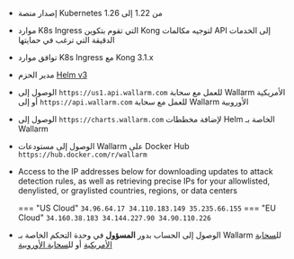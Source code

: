 * إصدار منصة Kubernetes من 1.22 إلى 1.26
* موارد K8s Ingress التي تقوم بتكوين Kong لتوجيه مكالمات API إلى الخدمات الدقيقة التي ترغب في حمايتها
* توافق موارد K8s Ingress مع Kong 3.1.x
* مدير الحزم [Helm v3](https://helm.sh/)
* الوصول إلى `https://us1.api.wallarm.com` للعمل مع سحابة Wallarm الأمريكية أو إلى `https://api.wallarm.com` للعمل مع سحابة Wallarm الأوروبية
* الوصول إلى `https://charts.wallarm.com` لإضافة مخططات Helm الخاصة بـ Wallarm
* الوصول إلى مستودعات Wallarm على Docker Hub `https://hub.docker.com/r/wallarm`
* Access to the IP addresses below for downloading updates to attack detection rules, as well as retrieving precise IPs for your allowlisted, denylisted, or graylisted countries, regions, or data centers

    === "US Cloud"
        ```
        34.96.64.17
        34.110.183.149
        35.235.66.155
        ```
    === "EU Cloud"
        ```
        34.160.38.183
        34.144.227.90
        34.90.110.226
        ```
* الوصول إلى الحساب بدور **المسؤول** في وحدة التحكم الخاصة بـ Wallarm لل[سحابة الأمريكية](https://us1.my.wallarm.com/) أو لل[سحابة الأوروبية](https://my.wallarm.com/)